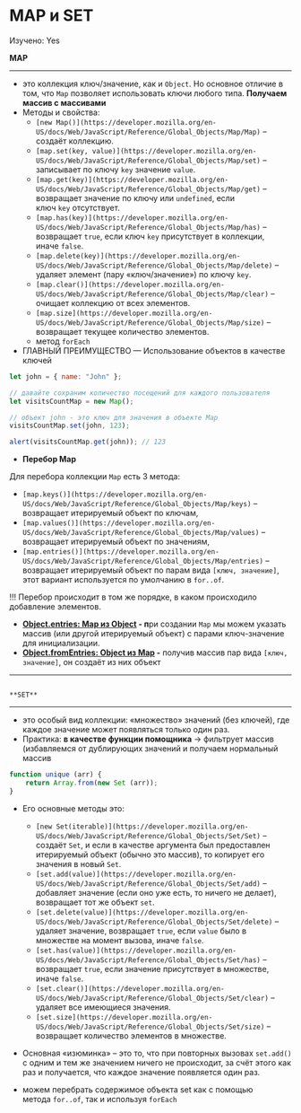 # MAP и SET

Изучено: Yes

**MAP**

---

- это коллекция ключ/значение, как и `Object`. Но основное отличие в том, что `Map` позволяет использовать ключи любого типа. **Получаем массив с массивами**
- Методы и свойства:
    - `[new Map()](https://developer.mozilla.org/en-US/docs/Web/JavaScript/Reference/Global_Objects/Map/Map)` – создаёт коллекцию.
    - `[map.set(key, value)](https://developer.mozilla.org/en-US/docs/Web/JavaScript/Reference/Global_Objects/Map/set)` – записывает по ключу `key` значение `value`.
    - `[map.get(key)](https://developer.mozilla.org/en-US/docs/Web/JavaScript/Reference/Global_Objects/Map/get)` – возвращает значение по ключу или `undefined`, если ключ `key` отсутствует.
    - `[map.has(key)](https://developer.mozilla.org/en-US/docs/Web/JavaScript/Reference/Global_Objects/Map/has)` – возвращает `true`, если ключ `key` присутствует в коллекции, иначе `false`.
    - `[map.delete(key)](https://developer.mozilla.org/en-US/docs/Web/JavaScript/Reference/Global_Objects/Map/delete)` – удаляет элемент (пару «ключ/значение») по ключу `key`.
    - `[map.clear()](https://developer.mozilla.org/en-US/docs/Web/JavaScript/Reference/Global_Objects/Map/clear)` – очищает коллекцию от всех элементов.
    - `[map.size](https://developer.mozilla.org/en-US/docs/Web/JavaScript/Reference/Global_Objects/Map/size)` – возвращает текущее количество элементов.
    - метод `forEach`
- ГЛАВНЫЙ ПРЕИМУЩЕСТВО — Использование объектов в качестве ключей

```jsx
let john = { name: "John" };

// давайте сохраним количество посещений для каждого пользователя
let visitsCountMap = new Map();

// объект john - это ключ для значения в объекте Map
visitsCountMap.set(john, 123);

alert(visitsCountMap.get(john)); // 123
```

- **Перебор Map**

Для перебора коллекции `Map` есть 3 метода:

- `[map.keys()](https://developer.mozilla.org/en-US/docs/Web/JavaScript/Reference/Global_Objects/Map/keys)` – возвращает итерируемый объект по ключам,
- `[map.values()](https://developer.mozilla.org/en-US/docs/Web/JavaScript/Reference/Global_Objects/Map/values)` – возвращает итерируемый объект по значениям,
- `[map.entries()](https://developer.mozilla.org/en-US/docs/Web/JavaScript/Reference/Global_Objects/Map/entries)` – возвращает итерируемый объект по парам вида `[ключ, значение]`, этот вариант используется по умолчанию в `for..of`.

!!! Перебор происходит в том же порядке, в каком происходило добавление элементов.

- **[Object.entries: Map из Object](https://learn.javascript.ru/map-set#object-entries-map-iz-object) - п**ри создании `Map` мы можем указать массив (или другой итерируемый объект) с парами ключ-значение для инициализации.
- **[Object.fromEntries: Object из Map](https://learn.javascript.ru/map-set#object-fromentries-object-iz-map) -** получив массив пар вида `[ключ, значение]`, он создаёт из них объект

---

                                                                       **SET**

---

- это особый вид коллекции: «множество» значений (без ключей), где каждое значение может появляться только один раз.
- Практика: **в качестве функции помощника** → фильтрует массив (избавляемся от дублирующих значений и получаем нормальный массив

```jsx
function unique (arr) {
    return Array.from(new Set (arr));
}
```

- Его основные методы это:
    - `[new Set(iterable)](https://developer.mozilla.org/en-US/docs/Web/JavaScript/Reference/Global_Objects/Set/Set)` – создаёт `Set`, и если в качестве аргумента был предоставлен итерируемый объект (обычно это массив), то копирует его значения в новый `Set`.
    - `[set.add(value)](https://developer.mozilla.org/en-US/docs/Web/JavaScript/Reference/Global_Objects/Set/add)` – добавляет значение (если оно уже есть, то ничего не делает), возвращает тот же объект `set`.
    - `[set.delete(value)](https://developer.mozilla.org/en-US/docs/Web/JavaScript/Reference/Global_Objects/Set/delete)` – удаляет значение, возвращает `true`, если `value` было в множестве на момент вызова, иначе `false`.
    - `[set.has(value)](https://developer.mozilla.org/en-US/docs/Web/JavaScript/Reference/Global_Objects/Set/has)` – возвращает `true`, если значение присутствует в множестве, иначе `false`.
    - `[set.clear()](https://developer.mozilla.org/en-US/docs/Web/JavaScript/Reference/Global_Objects/Set/clear)` – удаляет все имеющиеся значения.
    - `[set.size](https://developer.mozilla.org/en-US/docs/Web/JavaScript/Reference/Global_Objects/Set/size)` – возвращает количество элементов в множестве.
    
- Основная «изюминка» – это то, что при повторных вызовах `set.add()` с одним и тем же значением ничего не происходит, за счёт этого как раз и получается, что каждое значение появляется один раз.
- можем перебрать содержимое объекта set как с помощью метода `for..of`, так и используя `forEach`